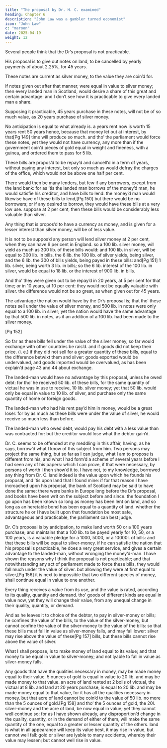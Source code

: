 ```yaml
---
title: "The proposal by Dr. H. C. examined"
heading: Chapter 6
description: "John Law was a gambler turned economist"
icon: "John Law"
c: "maroon"
date: 2025-04-19
weight: 12
---
```



<!-- I did not intend to have said any thing about the Dr’s proposal, that affair having been referr’d to a committee, who are to make their report. but  -->

Several people think that the Dr’s proposal is not practicable.

<!-- , being against what I am to propose, because they think ’tis the same with his in some other dress: I thought it needful to give a short account of the Dr’s proposal, and in what I differ from him. -->

His proposal is to give out notes on land, to be cancelled by yearly payments of about 2.25%, for 45 years.

These notes are current as silver money, to the value they are coin’d for.

If notes given out after that manner, were equal in value to silver money; then every landed man in Scotland, would desire a share of this great and certain advantage: and I don’t see how it is practicable to give every landed man a share.

Supposing it practicable, 45 years purchase in these notes, will not be of so much value, as 20 years purchase of silver money.

No anticipation is equal to what already is. a years rent now is worth 15 years rent 50 years hence, because that money let out at interest, by that[Pg 149] time will produce so much. and tho’ the parliament would force these notes, yet they would not have currency, any more than if the government coin’d pieces of gold equal in weight and fineness, with a guinea, and ordered them to pass for 5 lib.

These bills are propos’d to be repay’d and cancell’d in a term of years, without paying any interest, but only so much as would defray the charges of the office, which would not be above one half per cent.

There would then be many lenders, but few if any borrowers, except from the land bank: for as ’tis the landed man borrows of the money’d man, he would satisfie his creditor, and have bills to lend. the money’d man would likewise have of these bills to lend,[Pg 150] but there would be no borrowers; or if any desired to borrow, they would have these bills at a very low use. suppose at 2 per cent, then these bills would be considerably less valuable than silver.

Any thing that is propos’d to have a currency as money, and is given for a lesser interest than silver money, will be of less value.

It is not to be suppos’d any person will lend silver money at 2 per cent, when they can have 6 per cent in England. so a 100 lib. silver money, will yield as much as 300 lib. of these bills would: and 100 lib. in silver, will be equal to 300 lib. in bills. the 6 lib. the 100 lib. of silver yields, being silver, and the 6 lib. the 300 of bills yields, being payed in these bills: and[Pg 151] 1 lib. silver, being worth 3 lib. in bills; so the 6 lib. interest of the 100 lib. in silver, would be equal to 18 lib. or the interest of 900 lib. in bills.

And tho’ they were given out to be repay’d in 20 years, at 5 per cent for that time; or in 10 years, at 10 per cent: they would not be equally valuable with silver. the difference would not be so great, as when given out for 45 years.

The advantage the nation would have by the Dr’s proposal is; that tho’ these notes sell under the value of silver money, and 500 lib. in notes were only equal to a 100 lib. in silver; yet the nation would have the same advantage by that 500 lib. in notes, as if an addition of a 100 lib. had been made to the silver money.

[Pg 152]

So far as these bills fell under the value of the silver money, so far would exchange with other countries be rais’d. and if goods did not keep their price. (i. e.) if they did not sell for a greater quantity of these bills, equal to the difference betwixt them and silver: goods exported would be undervalued, and goods imported would be overvalued, as has been explain’d page 43 and 44 about exchange.

The landed-man would have no advantage by this proposal, unless he owed debt: for tho’ he received 50 lib. of these bills, for the same quantity of victual he was in use to receive, 10 lib. silver money; yet that 50 lib. would only be equal in value to 10 lib. of silver, and purchase only the same quantity of home or foreign goods.


The landed-man who had his rent pay’d him in money, would be a great loser. for by as much as these bills were under the value of silver, he would receive so much less than before.

The landed-man who owed debt, would pay his debt with a less value than was contracted for: but the creditor would lose what the debtor gain’d.

Dr. C. seems to be offended at my meddling in this affair, having, as he says, borrow’d what I know of this subject from him. Two persons may project the same thing, but so far as I can judge, what I am to propose is different from his, and what I had form’d a scheme of several years before I had seen any of his papers: which I can prove, if that were necessary, by persons of worth I then show’d it to. I have not, to my knowledge, borrowed any thing from Dr. C. land indeed is the value upon which he founds his proposal, and ’tis upon land that I found mine: if for that reason I have incroached upon his proposal, the bank of Scotland may be said to have done the same: there were banks in Europe long before the Dr’s proposal, and books have been writ on the subject before and since. the foundation I go upon has been known so long as money has been lent on land, and so long as an heretable bond has been equal to a quantity of land. whether the structure he or I have built upon that foundation be most safe, advantageous and practicable, the parliament can best judge.

Dr. C’s proposal is by anticipation, to make land worth 50 or a 100 years purchase; and maintains that a 100 lib. to be payed yearly for 10, 50, or a 100 years, is a valuable pledge for a 1000, 5000, or a 10000l. of bills: and that these bills will be equal to silver-money. if he can satisfie the nation that his proposal is practicable, he does a very great service, and gives a certain advantage to the landed-man, without wronging the money’d-man. I have shown the reasons why I think the proposal is not practicable; and that notwithstanding any act of parliament made to force these bills, they would fall much under the value of silver. but allowing they were at first equal to silver,[Pg 156] it is next to impossible that two different species of money, shall continue equal in value to one another.

Every thing receives a value from its use, and the value is rated, according to its quality, quantity and demand. tho’ goods of different kinds are equal in value now, yet they will change their value, from any unequal change in their quality, quantity, or demand.

And as he leaves it to choice of the debtor, to pay in silver-money or bills; he confines the value of the bills, to the value of the silver-money, but cannot confine the value of the silver-money to the value of the bills: so that these bills must fall in value as silver-money falls, and may fall lower: silver may rise above the value of these[Pg 157] bills, but these bills cannot rise above the value of silver.

What I shall propose, is to make money of land equal to its value; and that money to be equal in value to silver-money; and not lyable to fall in value as silver-money falls.

Any goods that have the qualities necessary in money, may be made money equal to their value. 5 ounces of gold is equal in value to 20 lib. and may be made money to that value. an acre of land rented at 2 bolls of victual, the victual at 8 lib. and land at 20 years purchase, is equal to 20 lib. and may be made money equal to that value, for it has all the qualities necessary in money. but that acre of land cannot be coin’d to the value of 50 lib. no more than the 5 ounces of gold.[Pg 158] and tho’ the 5 ounces of gold, the 20l. silver-money and the acre of land, be now equal in value; yet they cannot well continue so: for as I have shown already, any disproportion’d change in the quality, quantity, or in the demand of either of them, will make the same quantity of the one, equal to a greater or lesser quantity of the others. land is what in all appearance will keep its value best, it may rise in value, but cannot well fall: gold or silver are lyable to many accidents, whereby their value may lessen; but cannot well rise in value.

